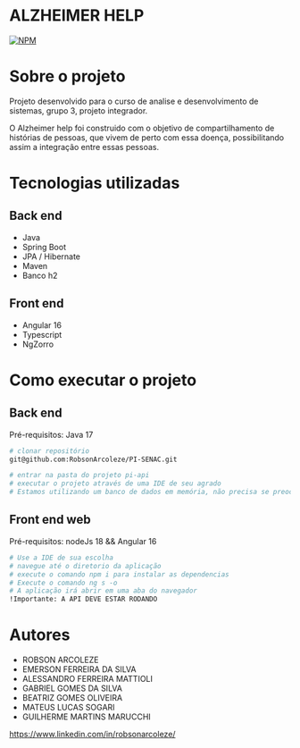 # ALZHEIMER HELP 
[![NPM](https://img.shields.io/npm/l/react)](https://github.com/devsuperior/sds1-wmazoni/blob/master/LICENSE) 

# Sobre o projeto

Projeto desenvolvido para o curso de analise e desenvolvimento de sistemas, grupo 3, projeto integrador.

O Alzheimer help foi construido com o objetivo de compartilhamento de histórias de pessoas, que vivem de perto com essa doença, possibilitando assim a integração entre essas pessoas.


# Tecnologias utilizadas
## Back end
- Java
- Spring Boot
- JPA / Hibernate
- Maven
- Banco h2

## Front end
- Angular 16
- Typescript
- NgZorro

# Como executar o projeto

## Back end
Pré-requisitos: Java 17

```bash
# clonar repositório
git@github.com:RobsonArcoleze/PI-SENAC.git

# entrar na pasta do projeto pi-api
# executar o projeto através de uma IDE de seu agrado
# Estamos utilizando um banco de dados em memória, não precisa se preocupar com nada

```

## Front end web
Pré-requisitos: nodeJs 18 && Angular 16

```bash
# Use a IDE de sua escolha
# navegue até o diretorio da aplicação
# execute o comando npm i para instalar as dependencias
# Execute o comando ng s -o
# A aplicação irá abrir em uma aba do navegador
!Importante: A API DEVE ESTAR RODANDO
```

# Autores


- ROBSON ARCOLEZE
- EMERSON FERREIRA DA SILVA
- ALESSANDRO FERREIRA MATTIOLI
- GABRIEL GOMES DA SILVA
- BEATRIZ GOMES OLIVEIRA
- MATEUS LUCAS SOGARI
- GUILHERME MARTINS MARUCCHI
 


https://www.linkedin.com/in/robsonarcoleze/
